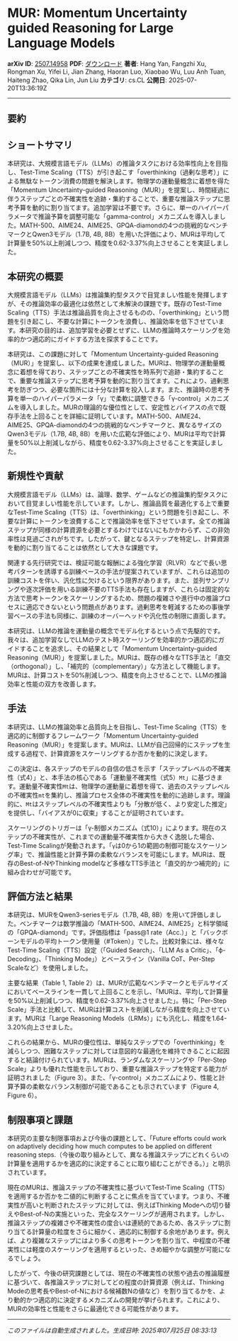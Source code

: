 # MUR: Momentum Uncertainty guided Reasoning for Large Language Models

**arXiv ID**: [2507.14958](http://arxiv.org/abs/2507.14958v1)
**PDF**: [ダウンロード](http://arxiv.org/pdf/2507.14958v1.pdf)
**著者**: Hang Yan, Fangzhi Xu, Rongman Xu, Yifei Li, Jian Zhang, Haoran Luo, Xiaobao Wu, Luu Anh Tuan, Haiteng Zhao, Qika Lin, Jun Liu
**カテゴリ**: cs.CL
**公開日**: 2025-07-20T13:36:19Z

---

## 要約

## ショートサマリ
本研究は、大規模言語モデル（LLMs）の推論タスクにおける効率性向上を目指し、Test-Time Scaling（TTS）が引き起こす「overthinking（過剰な思考）」による無駄なトークン消費の問題を解決します。物理学の運動量概念に着想を得た「Momentum Uncertainty-guided Reasoning（MUR）」を提案し、時間経過に伴うステップごとの不確実性を追跡・集約することで、重要な推論ステップに思考予算を動的に割り当てます。追加学習は不要です。さらに、単一のハイパーパラメータで推論予算を調整可能な「gamma-control」メカニズムを導入しました。MATH-500、AIME24、AIME25、GPQA-diamondの4つの挑戦的なベンチマークとQwen3モデル（1.7B, 4B, 8B）を用いた評価により、MURは平均して計算量を50%以上削減しつつ、精度を0.62-3.37%向上させることを実証しました。

## 本研究の概要
大規模言語モデル（LLMs）は推論集約型タスクで目覚ましい性能を発揮しますが、その推論効率の最適化は依然として未解決の課題です。既存のTest-Time Scaling（TTS）手法は推論品質を向上させるものの、「overthinking」という問題を引き起こし、不要な計算にトークンを浪費し、推論効率を低下させています。本研究の目的は、追加学習を必要とせずに、LLMの推論時スケーリングを効率的かつ適応的にガイドする方法を探求することです。

本研究は、この課題に対して「Momentum Uncertainty-guided Reasoning（MUR）」を提案し、以下の成果を達成しました。MURは、物理学の運動量概念に着想を得ており、ステップごとの不確実性を時系列で追跡・集約することで、重要な推論ステップに思考予算を動的に割り当てます。これにより、過剰思考を防ぎつつ、必要な箇所には十分な計算を投入します。また、推論時の思考予算を単一のハイパーパラメータ「γ」で柔軟に調整できる「γ-control」メカニズムを導入しました。MURの理論的な優位性として、安定性とバイアスの点で既存手法を上回ることを詳細に証明しています。MATH-500、AIME24、AIME25、GPQA-diamondの4つの挑戦的なベンチマークと、異なるサイズのQwen3モデル（1.7B, 4B, 8B）を用いた広範な評価により、MURは平均で計算量を50%以上削減しながら、精度を0.62-3.37%向上させることを実証しました。

## 新規性や貢献
大規模言語モデル（LLMs）は、論理、数学、ゲームなどの推論集約型タスクにおいて目覚ましい性能を示しています。しかし、推論品質を最適化する上で重要なTest-Time Scaling（TTS）は、「overthinking」という問題を引き起こし、不要な計算にトークンを浪費することで推論効率を低下させています。全ての推論ステップが同様の計算資源を必要とするわけではないにもかかわらず、この非効率性は見過ごされがちです。したがって、鍵となるステップを特定し、計算資源を動的に割り当てることは依然として大きな課題です。

関連する先行研究では、検証可能な報酬による強化学習（RLVR）などで長い思考パターンを誘導する訓練ベースの手法が提案されていますが、これらは追加の訓練コストを伴い、汎化性に欠けるという限界があります。また、並列サンプリングや逐次評価を用いる訓練不要のTTS手法も存在しますが、これらは固定的な方法で思考トークンをスケーリングするため、問題の複雑さや進行中の推論プロセスに適応できないという問題点があります。過剰思考を軽減するための事後学習ベースの手法も同様に、訓練のオーバーヘッドや汎化性の制限に直面します。

本研究は、LLMの推論を運動量の概念でモデル化するという点で先駆的です。我々は、追加学習なしでLLMのテスト時スケーリングを効率的かつ適応的にガイドすることを追求し、その結果として「Momentum Uncertainty-guided Reasoning（MUR）」を提案しました。MURは、既存の様々なTTS手法と「直交（orthogonal）」し、「補完的（complementary）」な方法として機能します。MURは、計算コストを50%削減しつつ、精度を向上させることで、LLMの推論効率と性能の双方を改善します。

## 手法
本研究は、LLMの推論効率と品質向上を目指し、Test-Time Scaling（TTS）を適応的に制御するフレームワーク「Momentum Uncertainty-guided Reasoning（MUR）」を提案します。MURは、LLMが自己回帰的にステップを生成する過程で、計算資源をスケーリングするか否かを動的に決定します。

この決定は、各ステップのモデルの自信の低さを示す「ステップレベルの不確実性（式4）」と、本手法の核心である「運動量不確実性（式5）`Mt`」に基づきます。運動量不確実性`Mt`は、物理学の運動量に着想を得て、過去のステップレベルの不確実性`mt`を集約し、推論プロセス全体の不確実性を動的に追跡します。理論的に、`Mt`はステップレベルの不確実性よりも「分散が低く、より安定した推定」を提供し、「バイアスが0に収束」することが証明されています。

スケーリングのトリガーは「γ-制御メカニズム（式10）」によります。現在のステップの不確実性が、これまでの運動量不確実性から大きく逸脱した場合、Test-Time Scalingが発動されます。「`γ`は0から1の範囲の制御可能なスケーリング率」で、推論性能と計算予算の柔軟なバランスを可能にします。MURは、既存のBest-of-NやThinking modelなど多様なTTS手法と「直交的かつ補完的」に組み合わせが可能です。

## 評価方法と結果
本研究は、MURをQwen3-seriesモデル（1.7B, 4B, 8B）を用いて評価しました。ベンチマークは数学推論の「MATH-500、AIME24、AIME25」と科学領域の「GPQA-diamond」です。評価指標は「pass@1 rate（Acc.）」と「バックボーンモデルの平均トークン使用量（#Token）」でした。比較対象には、様々なTest-Time Scaling（TTS）設定（「Guided Search」、「LLM As a Critic」、「ϕ-Decoding」、「Thinking Mode」）とベースライン（Vanilla CoT、Per-Step Scaleなど）を使用しました。

主要な結果（Table 1, Table 2）は、MURが広範なベンチマークとモデルサイズにおいてベースラインを一貫して上回ることを示し、「MURは、平均して計算量を50%以上削減しつつ、精度を0.62-3.37%向上させました」。特に「Per-Step Scale」手法と比較して、MURは計算コストを削減しながら精度を向上させています。MURは「Large Reasoning Models（LRMs）」にも汎化し、精度を1.64-3.20%向上させました。

これらの結果から、MURの優位性は、単純なステップでの「overthinking」を減らしつつ、困難なステップに対しては意図的な最適化を維持できることに起因すると結論付けられています。MURは、ランダムなスケーリングや「Per-Step Scale」よりも優れた性能を示しており、重要な推論ステップを特定する能力が証明されました（Figure 3）。また、「γ-control」メカニズムにより、性能と計算予算の柔軟なバランス制御が可能であることも示されています（Figure 4, Figure 6）。

## 制限事項と課題
本研究の主要な制限事項および今後の課題として、「Future efforts could work on adaptively deciding how much computes to be applied on different reasoning steps.（今後の取り組みとして、異なる推論ステップにどれくらいの計算量を適用するかを適応的に決定することに取り組むことができる。）」と明示されています。

現在のMURは、推論ステップの不確実性に基づいてTest-Time Scaling（TTS）を適用するか否かを二値的に判断することに焦点を当てています。つまり、不確実性が高いと判断されたステップに対しては、例えばThinking Modeへの切り替えやBest-of-Nの実施といった、完全なスケーリングが適用されます。しかし、推論ステップの複雑さや不確実性の度合いは連続的であるため、各ステップに割り当てる計算量の粒度をさらに細かく、適応的に制御する余地があります。例えば、より複雑なステップにはより多くの思考トークンを割り当て、中程度の不確実性には軽度のスケーリングを適用するといった、きめ細やかな調整が可能になるでしょう。

したがって、今後の研究課題としては、現在の不確実性の状態や過去の推論履歴に基づいて、各推論ステップに対してどの程度の計算資源（例えば、Thinking Modeの思考長やBest-of-Nにおける候補数Nの値など）を割り当てるかを、より動的かつ適応的に決定するメカニズムの開発が挙げられます。これにより、MURの効率性と性能をさらに最適化できる可能性があります。

---

*このファイルは自動生成されました。生成日時: 2025年07月25日 08:33:13*
